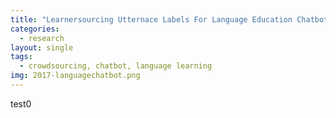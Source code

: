 ```yaml
---
title: "Learnersourcing Utternace Labels For Language Education Chatbot"
categories:
  - research
layout: single
tags:
  - crowdsourcing, chatbot, language learning
img: 2017-languagechatbot.png
---
```

test0
